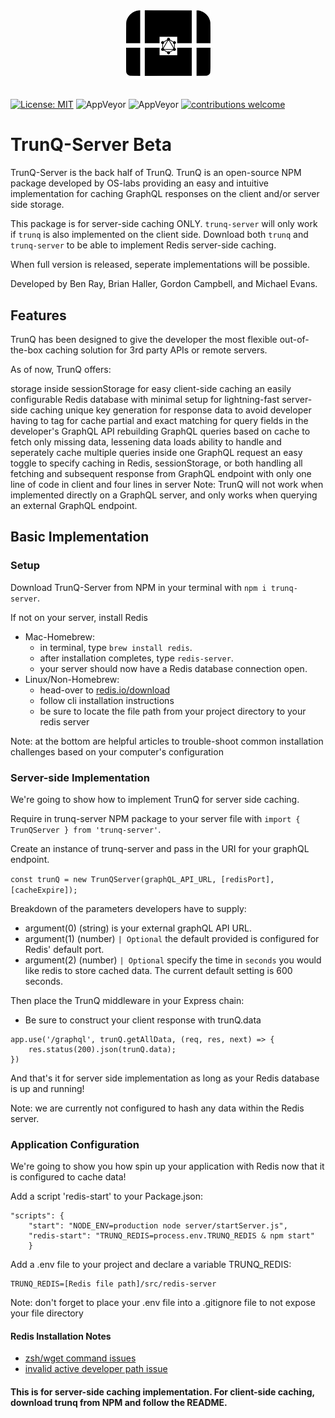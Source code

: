 <p align="center"><img src="./assets/trunQiconblack.png" width='135' height='110' style="margin-top: 10px; margin-bottom: -10px;"></p>

#
[![License: MIT](https://img.shields.io/badge/License-MIT-yellow.svg)](https://github.com/oslabs-beta/trunQ/blob/master/LICENSE)
![AppVeyor](https://img.shields.io/badge/build-passing-brightgreen.svg)
![AppVeyor](https://img.shields.io/badge/version-1.0.2-blue.svg)
[![contributions welcome](https://img.shields.io/badge/contributions-welcome-brightgreen.svg?style=flat)](https://github.com/oslabs-beta/trunQ/issues)

# TrunQ-Server Beta
TrunQ-Server is the back half of TrunQ. TrunQ is an open-source NPM package developed by OS-labs providing an easy and intuitive implementation for caching GraphQL responses on the client and/or server side storage.

This package is for server-side caching ONLY. `trunq-server` will only work if `trunq` is also implemented on the client side. Download both `trunq` and `trunq-server` to be able to implement Redis server-side caching.

When full version is released, seperate implementations will be possible.

Developed by Ben Ray, Brian Haller, Gordon Campbell, and Michael Evans.

## Features

TrunQ has been designed to give the developer the most flexible out-of-the-box caching solution for 3rd party APIs or remote servers.

As of now, TrunQ offers:

storage inside sessionStorage for easy client-side caching
an easily configurable Redis database with minimal setup for lightning-fast server-side caching
unique key generation for response data to avoid developer having to tag for cache
partial and exact matching for query fields in the developer's GraphQL API
rebuilding GraphQL queries based on cache to fetch only missing data, lessening data loads
ability to handle and seperately cache multiple queries inside one GraphQL request
an easy toggle to specify caching in Redis, sessionStorage, or both
handling all fetching and subsequent response from GraphQL endpoint with only one line of code in client and four lines in server
Note: TrunQ will not work when implemented directly on a GraphQL server, and only works when querying an external GraphQL endpoint.

## Basic Implementation

### Setup

Download TrunQ-Server from NPM in your terminal with `npm i trunq-server`.

If not on your server, install Redis
- Mac-Homebrew: 
  - in terminal, type `brew install redis`.
  - after installation completes, type `redis-server`. 
  - your server should now have a Redis database connection open.
- Linux/Non-Homebrew:
  - head-over to [redis.io/download](https://redis.io/download)
  - follow cli installation instructions
  - be sure to locate the file path from your project directory to your redis server

Note: at the bottom are helpful articles to trouble-shoot common installation challenges based on your computer's configuration

### Server-side Implementation

We're going to show how to implement TrunQ for server side caching. 

Require in trunq-server NPM package to your server file with `import { TrunQServer } from 'trunq-server'`.

Create an instance of trunq-server and pass in the URI for your graphQL endpoint.

`const trunQ = new TrunQServer(graphQL_API_URL, [redisPort], [cacheExpire]);`

Breakdown of the parameters developers have to supply:
- argument(0) (string) is your external graphQL API URL.
- argument(1) (number) `| Optional` the default provided is configured for Redis' default port.
- argument(2) (number) `| Optional` specify the time in `seconds` you would like redis to store cached data. The current default setting is 600 seconds.

Then place the TrunQ middleware in your Express chain:
- Be sure to construct your client response with trunQ.data

```
app.use('/graphql', trunQ.getAllData, (req, res, next) => {
    res.status(200).json(trunQ.data);
})
```

And that's it for server side implementation as long as your Redis database is up and running!

Note: we are currently not configured to hash any data within the Redis server.

### Application Configuration

We're going to show you how spin up your application with Redis now that it is configured to cache data!

Add a script 'redis-start' to your Package.json:
```
"scripts": {
    "start": "NODE_ENV=production node server/startServer.js",
    "redis-start": "TRUNQ_REDIS=process.env.TRUNQ_REDIS & npm start"
    }
```

Add a .env file to your project and declare a variable TRUNQ_REDIS:
```
TRUNQ_REDIS=[Redis file path]/src/redis-server
```

Note: don't forget to place your .env file into a .gitignore file to not expose your file directory

#### Redis Installation Notes
- [zsh/wget command issues](https://github.com/robbyrussell/oh-my-zsh/issues/7085)
- [invalid active developer path issue](https://apple.stackexchange.com/questions/254380/why-am-i-getting-an-invalid-active-developer-path-when-attempting-to-use-git-a)



#### This is for server-side caching implementation. For client-side caching, download trunq from NPM and follow the README.
